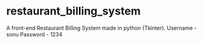 # restaurant_billing_system
A front-end Restaurant Billing System made in python (Tkinter).
Username - sonu 
Password - 1234
